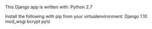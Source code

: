 This Django app is written with:
Python 2.7

Install the following with pip from your virtualenvironment:
Django 1.10
mod_wsgi
bcrypt
pytz
